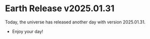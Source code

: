 # Earth Release v2025.01.31
Today, the universe has released another day with version 2025.01.31.
- Enjoy your day!
